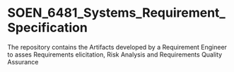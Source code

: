 # SOEN_6481_Systems_Requirement_Specification
The repository contains the Artifacts developed by a Requirement Engineer to asses Requirements elicitation, Risk Analysis  and Requirements Quality Assurance
